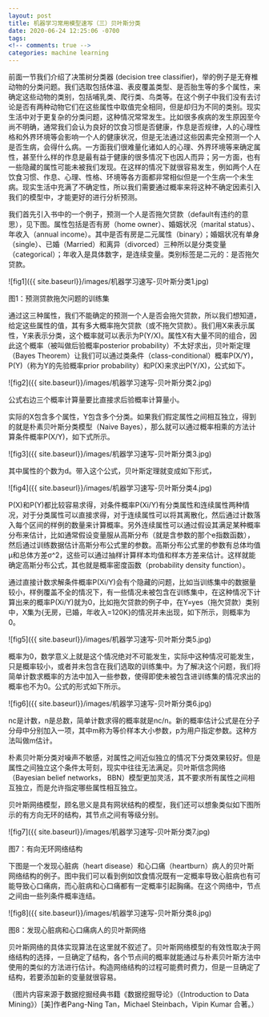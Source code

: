 ```yaml
---
layout: post
title: 机器学习常用模型速写（三）贝叶斯分类
date: 2020-06-24 12:25:06 -0700
tags: 
<!-- comments: true -->
categories: machine learning
---
```


前面一节我们介绍了决策树分类器 (decision tree classifier)，举的例子是无脊椎动物的分类问题。我们选取包括体温、表皮覆盖类型、是否胎生等的多个属性，来确定这些动物的类别，包括哺乳类、爬行类、鸟类等。在这个例子中我们没有去讨论是否有两种动物它们在这些属性中取值完全相同，但是却归为不同的类别。现实生活中对于更复杂的分类问题，这种情况常常发生。比如很多疾病的发生原因至今尚不明确，通常我们会认为良好的饮食习惯是否健康，作息是否规律，人的心理性格和外界环境等会影响一个人的健康状况，但是无法通过这些因素完全预测一个人是否生病，会得什么病。一方面我们很难量化诸如人的心理、外界环境等来确定属性，甚至什么样的作息是最有益于健康的很多情况下也因人而异；另一方面，也有一些隐藏的属性可能未被我们发现。在这样的情况下就很容易发生，例如两个人在饮食习惯、作息、心理、性格、环境等各方面都非常相似但是一个生病一个未生病。现实生活中充满了不确定性，所以我们需要通过概率来将这种不确定因素引入我们的模型中，才能更好的进行分析预测。

我们首先引入书中的一个例子，预测一个人是否拖欠贷款（default有违约的意思），见下图。属性包括是否有房（home owner）、婚姻状况（marital status）、年收入（annual income）。其中是否有房是二元属性（binary）；婚姻状况有单身（single）、已婚（Married）和离异（divorced）三种所以是分类变量（categorical）；年收入是具体数字，是连续变量。类别标签是二元的：是否拖欠贷款。

![fig1]({{ site.baseurl}}/images/机器学习速写-贝叶斯分类1.jpg)

图1：预测贷款拖欠问题的训练集

通过这三种属性，我们不能确定的预测一个人是否会拖欠贷款，所以我们想知道，给定这些属性的值，其有多大概率拖欠贷款（或不拖欠贷款）。我们用X来表示属性，Y来表示分类，这个概率就可以表示为P(Y/X)。属性X有大量不同的组合，因此这个概率（被叫做后验概率posterior probability）不太好求出，贝叶斯定理（Bayes Theorem）让我们可以通过类条件（class-conditional）概率P(X/Y)，P(Y)（称为Y的先验概率prior probability）和P(X)来求出P(Y/X)，公式如下。

![fig2]({{ site.baseurl}}/images/机器学习速写-贝叶斯分类2.jpg)

公式右边三个概率计算量要比直接求后验概率计算量小。

实际的X包含多个属性，Y包含多个分类。如果我们假定属性之间相互独立，得到的就是朴素贝叶斯分类模型（Naive Bayes），那么就可以通过概率相乘的方法计算条件概率P(X/Y)，如下式所示。

![fig3]({{ site.baseurl}}/images/机器学习速写-贝叶斯分类3.jpg)

其中属性的个数为d。带入这个公式，贝叶斯定理就变成如下形式，

![fig4]({{ site.baseurl}}/images/机器学习速写-贝叶斯分类4.jpg)

P(X)和P(Y)都比较容易求得，对条件概率P(Xi/Y)有分类属性和连续属性两种情况，对于分类属性可以直接求得，对于连续属性可以将其离散化，然后通过计数落入每个区间的样例的数量来计算概率。另外连续属性可以通过假设其满足某种概率分布来估计，比如通常假设变量服从高斯分布（就是含参数的那个e指数函数），然后通过训练数据估计高斯分布公式里的参数。高斯分布公式里的参数有总体均值μ和总体方差σ^2，这些可以通过抽样计算样本均值和样本方差来估计。这样就能确定高斯分布公式，其也就是概率密度函数（probability density function）。

通过直接计数求解条件概率P(Xi/Y)会有个隐藏的问题，比如当训练集中的数据量较小，样例覆盖不全的情况下，有一些情况未被包含在训练集中，在这种情况下计算出来的概率P(Xi/Y)就为0，比如拖欠贷款的例子中，在Y=yes（拖欠贷款）类别中，X集为{无房，已婚，年收入=120K}的情况并未出现，如下所示，则概率为0。

![fig5]({{ site.baseurl}}/images/机器学习速写-贝叶斯分类5.jpg)

概率为0，数学意义上就是这个情况绝对不可能发生，实际中这种情况可能发生，只是概率较小，或者并未包含在我们选取的训练集中。为了解决这个问题，我们将简单计数求概率的方法中加入一些参数，使得即使未被包含进训练集的情况求出的概率也不为0。公式的形式如下所示。

![fig6]({{ site.baseurl}}/images/机器学习速写-贝叶斯分类6.jpg)

nc是计数，n是总数，简单计数求得的概率就是nc/n。新的概率估计公式是在分子分母中分别加入一项，其中m称为等价样本大小参数，p为用户指定参数。这种方法叫做m估计。

朴素贝叶斯分类对噪声不敏感，对属性之间近似独立的情况下分类效果较好。但是属性之间独立这个条件太苛刻，现实中往往无法满足。贝叶斯信念网络（Bayesian belief networks， BBN）模型更加灵活，其不要求所有属性之间相互独立，而是允许指定哪些属性相互独立。

贝叶斯网络模型，顾名思义是具有网状结构的模型，我们还可以想象类似如下图所示的有方向无环的结构，其节点之间有等级分别。

![fig7]({{ site.baseurl}}/images/机器学习速写-贝叶斯分类7.jpg)

图7：有向无环网络结构

下图是一个发现心脏病（heart disease）和心口痛（heartburn）病人的贝叶斯网络结构的例子。图中我们可以看到例如饮食情况既有一定概率导致心脏病也有可能导致心口痛病，而心脏病和心口痛都有一定概率引起胸痛。在这个网络中，节点之间由一些列条件概率连结。

![fig8]({{ site.baseurl}}/images/机器学习速写-贝叶斯分类8.jpg)

图8：发现心脏病和心口痛病人的贝叶斯网络

贝叶斯网络的具体实现算法在这里就不叙述了。贝叶斯网络模型的有效性取决于网络结构的选择，一旦确定了结构，各个节点间的概率就能通过与朴素贝叶斯方法中使用的类似的方法进行估计。构造网络结构的过程可能费时费力，但是一旦确定了结构，若要添加新的变量就很容易。

（图片内容来源于数据挖掘经典书籍《数据挖掘导论》（《Introduction to Data Mining》）[美]作者Pang-Ning Tan，Michael Steinbach，Vipin Kumar 合著。）